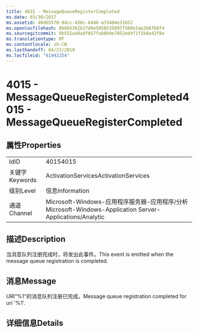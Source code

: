 ```yaml
---
title: 4015 - MessageQueueRegisterCompleted
ms.date: 03/30/2017
ms.assetid: d8d65570-9dcc-436c-b446-a33404e31652
ms.openlocfilehash: 0b865362b1fd9e5858535097f500e3ae2b6fb0f4
ms.sourcegitcommit: 9b552addadfb57fab0b9e7852ed4f1f1b8a42f8e
ms.translationtype: MT
ms.contentlocale: zh-CN
ms.lasthandoff: 04/23/2019
ms.locfileid: "61942254"
---
```

# <a name="4015---messagequeueregistercompleted"></a><span data-ttu-id="2642a-102">4015 - MessageQueueRegisterCompleted</span><span class="sxs-lookup"><span data-stu-id="2642a-102">4015 - MessageQueueRegisterCompleted</span></span>
## <a name="properties"></a><span data-ttu-id="2642a-103">属性</span><span class="sxs-lookup"><span data-stu-id="2642a-103">Properties</span></span>  
  
|||  
|-|-|  
|<span data-ttu-id="2642a-104">Id</span><span class="sxs-lookup"><span data-stu-id="2642a-104">ID</span></span>|<span data-ttu-id="2642a-105">4015</span><span class="sxs-lookup"><span data-stu-id="2642a-105">4015</span></span>|  
|<span data-ttu-id="2642a-106">关键字</span><span class="sxs-lookup"><span data-stu-id="2642a-106">Keywords</span></span>|<span data-ttu-id="2642a-107">ActivationServices</span><span class="sxs-lookup"><span data-stu-id="2642a-107">ActivationServices</span></span>|  
|<span data-ttu-id="2642a-108">级别</span><span class="sxs-lookup"><span data-stu-id="2642a-108">Level</span></span>|<span data-ttu-id="2642a-109">信息</span><span class="sxs-lookup"><span data-stu-id="2642a-109">Information</span></span>|  
|<span data-ttu-id="2642a-110">通道</span><span class="sxs-lookup"><span data-stu-id="2642a-110">Channel</span></span>|<span data-ttu-id="2642a-111">Microsoft-Windows-应用程序服务器-应用程序/分析</span><span class="sxs-lookup"><span data-stu-id="2642a-111">Microsoft-Windows-Application Server-Applications/Analytic</span></span>|  
  
## <a name="description"></a><span data-ttu-id="2642a-112">描述</span><span class="sxs-lookup"><span data-stu-id="2642a-112">Description</span></span>  
 <span data-ttu-id="2642a-113">当消息队列注册完成时，将发出此事件。</span><span class="sxs-lookup"><span data-stu-id="2642a-113">This event is emitted when the message queue registration is completed.</span></span>  
  
## <a name="message"></a><span data-ttu-id="2642a-114">消息</span><span class="sxs-lookup"><span data-stu-id="2642a-114">Message</span></span>  
 <span data-ttu-id="2642a-115">URI“%1”的消息队列注册已完成。</span><span class="sxs-lookup"><span data-stu-id="2642a-115">Message queue registration completed for uri '%1'.</span></span>  
  
## <a name="details"></a><span data-ttu-id="2642a-116">详细信息</span><span class="sxs-lookup"><span data-stu-id="2642a-116">Details</span></span>
